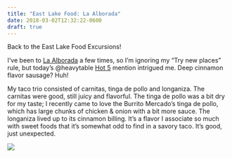 ```yaml
---
title: "East Lake Food: La Alborada"
date: 2018-03-02T12:32:22-0600
draft: true
---
```






Back to the East Lake Food Excursions!

I’ve been to [La Alborada](http://heavytable.com/la-alborada-market-on-east-lake-street/) a few times, so I’m ignoring my “Try new places” rule, but today’s @heavytable [Hot 5](http://heavytable.com/heavy-table-hot-five-march-2-8/) mention intrigued me. Deep cinnamon flavor sausage? Huh!

My taco trio consisted of carnitas, tinga de pollo and longaniza. The carnitas were good, still juicy and flavorful. The tinga de pollo was a bit dry for my taste; I recently came to love the Burrito Mercado’s tinga de pollo, which has large chunks of chicken & onion with a bit more sauce. The longaniza lived up to its cinnamon billing. It’s a flavor I associate so much with sweet foods that it’s somewhat odd to find in a savory taco. It’s good, just unexpected.

![](/images/2018/009beccaf3.jpg)



